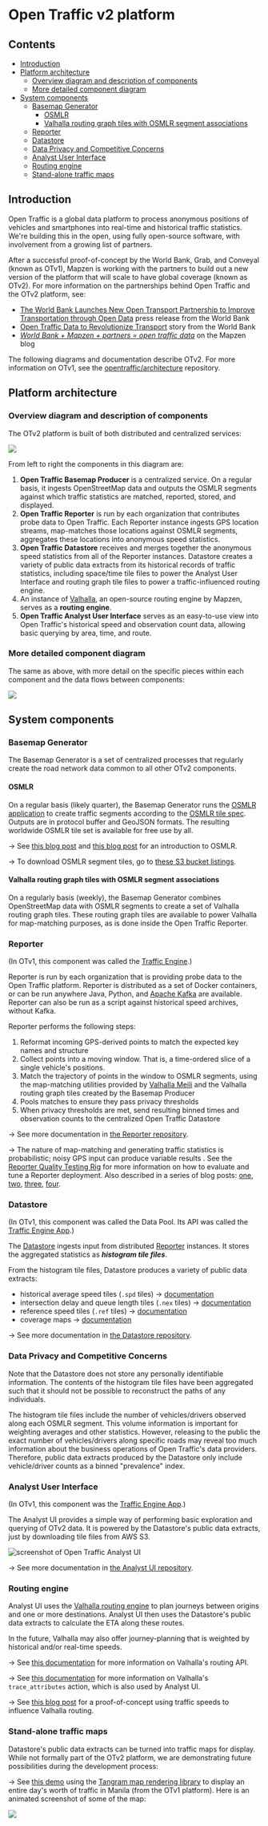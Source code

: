 # Open Traffic v2 platform

## Contents

<!-- the following is generated by:
     1. npm install --save markdown-toc -g
     2. markdown-toc -i README.md
-->

<!-- toc -->

- [Introduction](#introduction)
- [Platform architecture](#platform-architecture)
  * [Overview diagram and description of components](#overview-diagram-and-description-of-components)
  * [More detailed component diagram](#more-detailed-component-diagram)
- [System components](#system-components)
  * [Basemap Generator](#basemap-generator)
    + [OSMLR](#osmlr)
    + [Valhalla routing graph tiles with OSMLR segment associations](#valhalla-routing-graph-tiles-with-osmlr-segment-associations)
  * [Reporter](#reporter)
  * [Datastore](#datastore)
  * [Data Privacy and Competitive Concerns](#data-privacy-and-competitive-concerns)
  * [Analyst User Interface](#analyst-user-interface)
  * [Routing engine](#routing-engine)
  * [Stand-alone traffic maps](#stand-alone-traffic-maps)

<!-- tocstop -->

## Introduction

Open Traffic is a global data platform to process anonymous positions of vehicles and smartphones into real-time and historical traffic statistics. We're building this in the open, using fully open-source software, with involvement from a growing list of partners.

After a successful proof-of-concept by the World Bank, Grab, and Conveyal (known as OTv1), Mapzen is working with the partners to build out a new version of the platform that will scale to have global coverage (known as OTv2). For more information on the partnerships behind Open Traffic and the OTv2 platform, see:

- [The World Bank Launches New Open Transport Partnership to Improve Transportation through Open Data](http://www.worldbank.org/en/news/press-release/2016/12/19/the-world-bank-launches-new-open-transport-partnership-to-improve-transportation-through-open-data) press release from the World Bank
- [Open Traffic Data to Revolutionize Transport](http://www.worldbank.org/en/news/feature/2016/12/19/open-traffic-data-to-revolutionize-transport) story from the World Bank
- [_World Bank + Mapzen + partners = open traffic data_](https://mapzen.com/blog/announcing-open-traffic/) on the Mapzen blog 

The following diagrams and documentation describe OTv2. For more information on OTv1, see the [opentraffic/architecture](https://github.com/opentraffic/architecture) repository.

## Platform architecture
### Overview diagram and description of components

The OTv2 platform is built of both distributed and centralized services:

![](images/otv2-overview-component-diagram.png)
<!-- To view and edit the original diagram: https://docs.google.com/drawings/d/12B5inmN1jrfIjJ2BQLnVJl3uW_g30OGr7DFiwA9nQTM/edit -->

From left to right the components in this diagram are:

1. **Open Traffic Basemap Producer** is a centralized service. On a regular basis, it ingests OpenStreetMap data and outputs the OSMLR segments against which traffic statistics are matched, reported, stored, and displayed.
2. **Open Traffic Reporter** is run by each organization that contributes probe data to Open Traffic. Each Reporter instance ingests GPS location streams, map-matches those locations against OSMLR segments, aggregates these locations into anonymous speed statistics.
3. **Open Traffic Datastore** receives and merges together the anonymous speed statistics from all of the Reporter instances. Datastore creates a variety of public data extracts from its historical records of traffic statistics, including space/time tile files to power the Analyst User Interface and routing graph tile files to power a traffic-influenced routing engine.
4. An instance of [Valhalla](https://github.com/valhalla), an open-source routing engine by Mapzen, serves as a **routing engine**.
5. **Open Traffic Analyst User Interface** serves as an easy-to-use view into Open Traffic's historical speed and observation count data, allowing basic querying by area, time, and route.

### More detailed component diagram

The same as above, with more detail on the specific pieces within each component and the data flows between components:

![](images/otv2-architecture-component-diagram.png)
<!-- To view and edit the original diagram: https://docs.google.com/drawings/d/17KOkCOvnq7WyUmsnmHoaQjarUO4eLqBFv7TIq0QY9ac/edit -->

## System components

### Basemap Generator

The Basemap Generator is a set of centralized processes that regularly create the road network data common to all other OTv2 components.

#### OSMLR

On a regular basis (likely quarter), the Basemap Generator runs the [OSMLR application](https://github.com/opentraffic/osmlr) to create traffic segments according to the [OSMLR tile spec](https://github.com/opentraffic/osmlr-tile-spec). Outputs are in protocol buffer and GeoJSON formats. The resulting worldwide OSMLR tile set is available for free use by all.

→ See [this blog post](https://mapzen.com/blog/open-traffic-osmlr-technical-preview) and [this blog post](https://mapzen.com/blog/osmlr-2nd-technical-preview/) for an introduction to OSMLR.

→ To download OSMLR segment tiles, go to [these S3 bucket listings](https://s3.amazonaws.com/osmlr-tiles/listing.html).

#### Valhalla routing graph tiles with OSMLR segment associations

On a regularly basis (weekly), the Basemap Generator combines OpenStreetMap data with OSMLR segments to create a set of Valhalla routing graph tiles. These routing graph tiles are available to power Valhalla for map-matching purposes, as is done inside the Open Traffic Reporter.

### Reporter

(In OTv1, this component was called the [Traffic Engine](https://github.com/opentraffic/traffic-engine).)

Reporter is run by each organization that is providing probe data to the Open Traffic platform. Reporter is distributed as a set of Docker containers, or can be run anywhere Java, Python, and [Apache Kafka](https://kafka.apache.org/) are available. Reporter can also be run as a script against historical speed archives, without Kafka.

Reporter performs the following steps:

1. Reformat incoming GPS-derived points to match the expected key names and structure
2. Collect points into a moving window. That is, a time-ordered slice of a single vehicle's positions.
3. Match the trajectory of points in the window to OSMLR segments, using the map-matching utilities provided by [Valhalla Meili](https://github.com/valhalla/valhalla/blob/master/docs/meili.md) and the Valhalla routing graph tiles created by the Basemap Producer
4. Pools matches to ensure they pass privacy thresholds
5. When privacy thresholds are met, send resulting binned times and observation counts to the centralized Open Traffic Datastore

→ See more documentation in [the Reporter repository](https://github.com/opentraffic/reporter).

→ The nature of map-matching and generating traffic statistics is probabilistic; noisy GPS input can produce variable results . See the [Reporter Quality Testing Rig](https://github.com/opentraffic/reporter-quality-testing-rig) for more information on how to evaluate and tune a Reporter deployment. Also described in a series of blog posts: [one](https://mapzen.com/blog/map-matching-validation/), [two](https://mapzen.com/blog/data-driven-map-matching/), [three](https://mapzen.com/blog/map-matching-post-processing/), [four](https://mapzen.com/blog/map-matching-built-env/).

### Datastore

(In OTv1, this component was called the Data Pool. Its API was called the [Traffic Engine App](https://github.com/opentraffic/traffic-engine-app).)

The [Datastore](https://github.com/opentraffic/datastore) ingests input from distributed [Reporter](https://github.com/opentraffic/reporter) instances. It stores the aggregated statistics as ***histogram tile files***.

From the histogram tile files, Datastore produces a variety of public data extracts:

- historical average speed tiles (`.spd` tiles) → [documentation](https://github.com/opentraffic/datastore/blob/master/docs/public_data_extracts.md#historical-average-speed-tiles)
- intersection delay and queue length tiles (`.nex` tiles) → [documentation](https://github.com/opentraffic/datastore/blob/master/docs/public_data_extracts.md#intersection-delays-and-queue-lengths)
- reference speed tiles (`.ref` tiles) → [documentation](https://github.com/opentraffic/datastore/blob/master/docs/public_data_extracts.md#reference-speed-tiles)
- coverage maps → [documentation](https://github.com/opentraffic/datastore/blob/master/docs/coverage_map.md)

→ See more documentation in [the Datastore repository](https://github.com/opentraffic/datastore).

### Data Privacy and Competitive Concerns

Note that the Datastore does not store any personally identifiable information. The contents of the histogram tile files have been aggregated such that it should not be possible to reconstruct the paths of any individuals.

The histogram tile files include the number of vehicles/drivers observed along each OSMLR segment. This volume information is important for weighting averages and other statistics. However, releasing to the public the exact number of vehicles/drivers along specific roads may reveal too much information about the business operations of Open Traffic's data providers. Therefore, public data extracts produced by the Datastore only include vehicle/driver counts as a binned "prevalence" index.

### Analyst User Interface

(In OTv1, this component was the [Traffic Engine App](https://github.com/opentraffic/traffic-engine-app).)

The Analyst UI provides a simple way of performing basic exploration and querying of OTv2 data. It is powered by the Datastore's public data extracts, just by downloading tile files from AWS S3.

![screenshot of Open Traffic Analyst UI](/images/otv2-analyst-ui-screenshot.png)

→ See more documentation in [the Analyst UI repository](https://github.com/opentraffic/analyst-ui).

### Routing engine

Analyst UI uses the [Valhalla routing engine](https://github.com/valhalla) to plan journeys between origins and one or more destinations. Analyst UI then uses the Datastore's public data extracts to calculate the ETA along these routes. 

In the future, Valhalla may also offer journey-planning that is weighted by historical and/or real-time speeds.

→ See [this documentation](https://mapzen.com/documentation/mobility/turn-by-turn/api-reference/) for more information on Valhalla's routing API.

→ See [this documentation](https://mapzen.com/documentation/mobility/map-matching/api-reference/#trace-attributes-action) for more information on Valhalla's `trace_attributes` action, which is also used by Analyst UI.

→ See [this blog post](https://mapzen.com/blog/speed-tiles/) for a proof-of-concept using traffic speeds to influence Valhalla routing.

### Stand-alone traffic maps

Datastore's public data extracts can be turned into traffic maps for display. While not formally part of the OTv2 platform, we are demonstrating future possibilities during the development process:

→ See [this demo](https://mapzen.github.io/open-traffic-poc-data-demo/) using the [Tangram map rendering library](https://github.com/tangrams/tangram) to display an entire day's worth of traffic in Manila (from the OTv1 platform). Here is an animated screenshot of some of the map:

![](images/otv1-tangram-map-demo-animation.gif)

